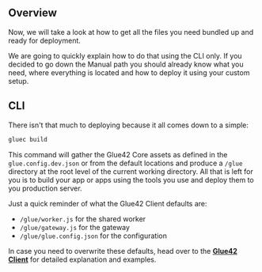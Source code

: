 ## Overview

Now, we will take a look at how to get all the files you need bundled up and ready for deployment.

We are going to quickly explain how to do that using the CLI only. If you decided to go down the Manual path you should already know what you need, where everything is located and how to deploy it using your custom setup.

## CLI

There isn't that much to deploying because it all comes down to a simple:

```javascript
gluec build
```

This command will gather the Glue42 Core assets as defined in the `glue.config.dev.json` or from the default locations and produce a `/glue` directory at the root level of the current working directory. All that is left for you is to build your app or apps using the tools you use and deploy them to you production server.

Just a quick reminder of what the Glue42 Client defaults are:
- `/glue/worker.js` for the shared worker
- `/glue/gateway.js` for the gateway
- `/glue/glue.config.json` for the configuration

In case you need to overwrite these defaults, head over to the [**Glue42 Client**](../../core-concepts/glue42-client/overview/index.html) for detailed explanation and examples.